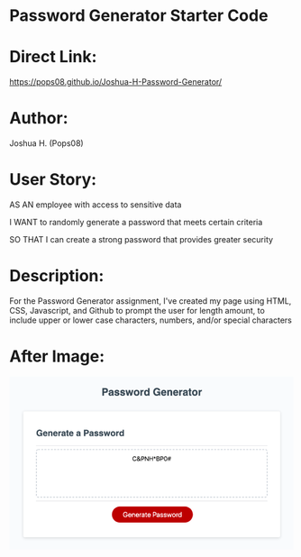 # Password Generator Starter Code

Direct Link:
======
https://pops08.github.io/Joshua-H-Password-Generator/

Author:
======
Joshua H. (Pops08)


User Story:
======
AS AN employee with access to sensitive data

I WANT to randomly generate a password that meets certain criteria

SO THAT I can create a strong password that provides greater security


Description:
======
For the Password Generator assignment, I've created my page using HTML, CSS, Javascript, and Github to prompt the user for length amount, to include upper or lower case characters, numbers, and/or special characters


After Image:
======

![After Image](Final.png)